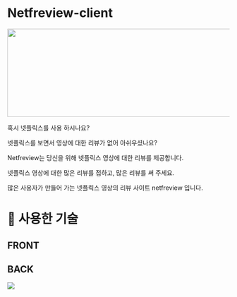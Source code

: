 # Netfreview-client

<img src="https://i.imgur.com/sf2D8SO.png" width="900" height="200">

혹시 넷플릭스를 사용 하시나요?

넷플릭스를 보면서 영상에 대한 리뷰가 없어 아쉬우셨나요?

Netfreview는 당신을 위해 넷플릭스 영상에 대한 리뷰를 제공합니다.

넷플릭스 영상에 대한 많은 리뷰를 접하고, 많은 리뷰를 써 주세요.

많은 사용자가 만들어 가는 넷플릭스 영상의 리뷰 사이트 netfreview 입니다.

# 💜 사용한 기술

## FRONT

## BACK
![](https://img.shields.io/endpoint?color=green&label=back&logo=ddd&logoColor=green&style=for-the-badge&url=%2Fendpoint)
